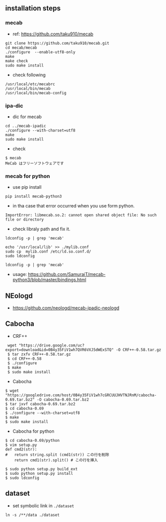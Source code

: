 ## installation steps

### mecab

- ref: https://github.com/taku910/mecab
```
git clone https://github.com/taku910/mecab.git
cd mecab/mecab
./configure  --enable-utf8-only
make
make check
sudo make install
```
- check following
```
/usr/local/etc/mecabrc
/usr/local/bin/mecab
/usr/local/bin/mecab-config
```

### ipa-dic

- dic for mecab
```
cd ../mecab-ipadic
./configure --with-charset=utf8
make
sudo make install
```

- check
```
$ mecab
MeCab はフリーソフトウェアです
```

### mecab for python

- use pip install
```
pip install mecab-python3
```

- in tha case that  error occurred when you use form python.
```
ImportError: libmecab.so.2: cannot open shared object file: No such file or directory
```
- check libraly path and fix it.
```
ldconfig -p | grep 'mecab'

echo '/usr/local/lib' >> ./mylib.conf
sudo cp  mylib.conf /etc/ld.so.conf.d/
sudo ldconfig

ldconfig -p | grep 'mecab'
```

- usage: https://github.com/SamuraiT/mecab-python3/blob/master/bindings.html

## NEologd 

- https://github.com/neologd/mecab-ipadic-neologd

## Cabocha

- CRF++
```
 wget "https://drive.google.com/uc?export=download&id=0B4y35FiV1wh7QVR6VXJ5dWExSTQ" -O CRF++-0.58.tar.gz
 $ tar zxfv CRF++-0.58.tar.gz
 $ cd CRF++-0.58
 $ ./configure
 $ make
 $ sudo make install

```
- Cabocha
```
$ wget "https://googledrive.com/host/0B4y35FiV1wh7cGRCUUJHVTNJRnM/cabocha-0.69.tar.bz2" -O cabocha-0.69.tar.bz2
$ tar jxvf cabocha-0.69.tar.bz2
$ cd cabocha-0.69
$ ./configure --with-charset=utf8
$ make
$ sudo make install
```
- Cabocha for python
```
$ cd cabocha-0.69/python
$ vim setup.py
def cmd2(str):
#   return string.split (cmd1(str)) この行を削除
    return cmd1(str).split() # この行を挿入

$ sudo python setup.py build_ext
$ sudo python setup.py install
$ sudo ldconfig
```

## dataset

- set symbolic link in `./dataset`

```
ln -s /**/data ./dataset
```
